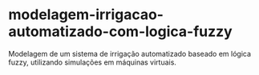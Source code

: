 # modelagem-irrigacao-automatizado-com-logica-fuzzy
Modelagem de um sistema de irrigação automatizado baseado em lógica fuzzy, utilizando simulações em máquinas virtuais.
